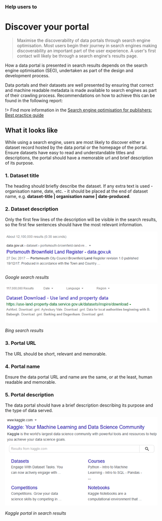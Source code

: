 ### Help users to
# Discover your portal

> Maximise the discoverability of data portals through search engine optimisation. Most users begin their journey in search engines making discoverability an important part of the user experience. A user's first contact will likely be through a search engine's results page.

How a data portal is presented in search results depends on the search engine optimisation (SEO), undertaken as part of the design and development process.

Data portals and their datasets are well presented by ensuring that correct and machine readable metadata is made available to search engines as part of their crawling process. Recommendations on how to achieve this can be found in the following report:

!> Find more information in the [Search engine optimisation for publishers: Best practice guide](https://www.gov.uk/government/publications/search-engine-optimisation-for-publishers-best-practice-guide)
## What it looks like

While using a search engine, users are most likely to discover either a dataset record hosted by the data portal or the homepage of the portal. Ensure datasets have easy to read and understandable titles and descriptions, the portal should have a memorable url and brief description of its purpose.

### 1. Dataset title

The heading should briefly describe the dataset. If any extra text is used - organisation name, date, etc. - it should be placed at the end of dataset name, e.g. **dataset-title | organisation name | date-produced**.

### 2. Dataset description

Only the first few lines of the description will be visible in the search results, so the first few sentences should have the most relevant information.

<div class="image-container">

![Google results](../../_media/stage-1/google-search-results.png)

*Google search results*

![Big results](../../_media/stage-1/bing-search-results.png)

*Bing search results*

</div>

### 3. Portal URL

The URL should be short, relevant and memorable.

### 4. Portal name

Ensure the data portal URL and name are the same, or at the least, human readable and memorable.

### 5. Portal description

The data portal should have a brief description describing its purpose and the type of data served.

<div class="image-container">

![Google results](../../_media/stage-1/kaggle-in-google.png)

*Kaggle portal in search results*

</div>
